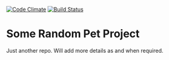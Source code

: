 [![Code Climate](https://codeclimate.com/badge.png)](https://codeclimate.com/github/priyaaank/T)
[![Build Status](https://secure.travis-ci.org/priyaaank/T.png?branch=master)](http://travis-ci.org/priyaaank/T)

Some Random Pet Project
=========================

Just another repo. Will add more details as and when required.
